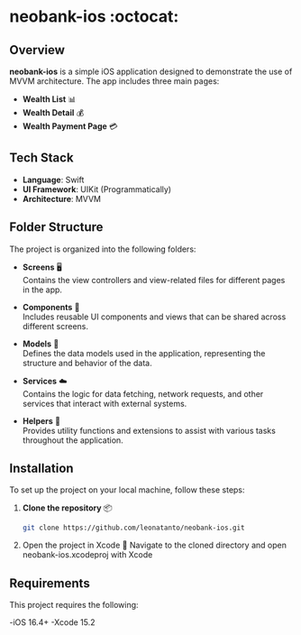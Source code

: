 # neobank-ios :octocat:

## Overview

**neobank-ios** is a simple iOS application designed to demonstrate the use of MVVM architecture. The app includes three main pages:
- **Wealth List** 📊
- **Wealth Detail** 💰
- **Wealth Payment Page** 💳

## Tech Stack

- **Language**: Swift
- **UI Framework**: UIKit (Programmatically)
- **Architecture**: MVVM

## Folder Structure
The project is organized into the following folders:

- **Screens** :desktop_computer:  
  Contains the view controllers and view-related files for different pages in the app.

- **Components** :wrench:  
  Includes reusable UI components and views that can be shared across different screens.

- **Models** :floppy_disk:  
  Defines the data models used in the application, representing the structure and behavior of the data.

- **Services** :cloud:  
  Contains the logic for data fetching, network requests, and other services that interact with external systems.

- **Helpers** :toolbox:  
  Provides utility functions and extensions to assist with various tasks throughout the application.

## Installation

To set up the project on your local machine, follow these steps:

1. **Clone the repository** :package:  
   ```bash
   git clone https://github.com/leonatanto/neobank-ios.git

2. Open the project in Xcode :iphone:
Navigate to the cloned directory and open neobank-ios.xcodeproj with Xcode


## Requirements
This project requires the following:

-iOS 16.4+ 
-Xcode 15.2
